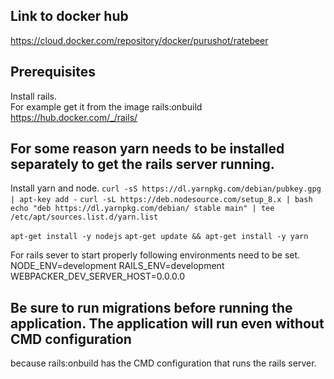 ## Link to docker hub
https://cloud.docker.com/repository/docker/purushot/ratebeer

## Prerequisites
Install rails.
<br/>
For example get it from the image rails:onbuild
https://hub.docker.com/_/rails/

## For some reason yarn needs to be installed separately to get the rails server running. 
Install yarn and node.
`curl -sS https://dl.yarnpkg.com/debian/pubkey.gpg | apt-key add -`
`curl -sL https://deb.nodesource.com/setup_8.x | bash`
`echo "deb https://dl.yarnpkg.com/debian/ stable main" | tee /etc/apt/sources.list.d/yarn.list`

`apt-get install -y nodejs`
`apt-get update && apt-get install -y yarn`

For rails sever to start properly following environments need to be set. 
NODE_ENV=development
RAILS_ENV=development
WEBPACKER_DEV_SERVER_HOST=0.0.0.0

## Be sure to run migrations before running the application. The application will run even without CMD configuration
because rails:onbuild has the CMD configuration that runs the rails server.  




